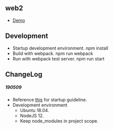 ## web2
*   [Demo](https://cupsnow.github.io/web2.2/)

## Development
*   Startup development environment.
        npm install
*   Build with webpack.
        npm run webpack
*   Run with webpack test server.
        npm run start

## ChangeLog
##### 190509
*   Reference [this](https://medium.freecodecamp.org/how-to-use-reactjs-with-webpack-4-babel-7-and-material-design-ff754586f618) for startup guideline.
*   Development environment
    *   Ubuntu 18.04.
    *   NodeJS 12.
    *   Keep node_modules in project scope.
